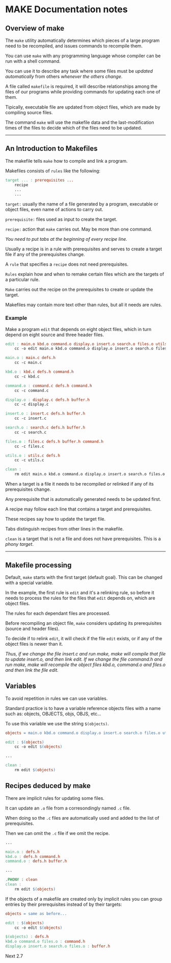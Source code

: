 # MAKE Documentation notes

## Overview of make

The `make` utility automatically determines which pieces of a large program need to be
recompiled, and issues commands to recompile them.

You can use `make` with any programming language whose compiler can be run with a shell command.

You can use it to describe any task where some files must be _updated automatically_ from others _whenever the others change_.

A file called `makefile` is required, it will describe relationships among the files of our programs while providing commands for updating each one of them.

Tipically, executable file are updated from object files, which are made by compiling source files.

The command `make` will use the makefile data and the last-modification times of the files to decide which of the files need to be updated.

---

## An Introduction to Makefiles

The makefile tells `make` how to compile and link a program.

Makefiles consists of `rules` like the following:

```makefile
target ... : prerequisites ...
    recipe
    ...
    ...
```

`target:` usually the name of a file generated by a program, executable or object files, even name of actions to carry out.

`prerequisite:` files used as input to create the target.

`recipe:` action that `make` carries out. May be more than one command.

_You need to put tabs at the beginning of every recipe line._

Usually a recipe is in a rule with prerequisites and serves to create a target file if any of the prerequisites change.

A `rule` that specifies a `recipe` does not need prerequisites.

`Rules` explain how and when to remake certain files which are the targets of a particular rule.

`Make` carries out the recipe on the prerequisites to create or update the target.

Makefiles may contain more text other than rules, but all it needs are rules.

### Example

Make a program `edit` that depends on eight object files, which in turn depend on eight source and three header files.

```makefile
edit : main.o kbd.o command.o display.o insert.o search.o files.o utils.o
    cc -o edit main.o kbd.o command.o display.o insert.o search.o files.o utils.o

main.o : main.c defs.h
    cc -c main.c

kbd.o : kbd.c defs.h command.h
    cc -c kbd.c

command.o : command.c defs.h command.h
    cc -c command.c

display.o : display.c defs.h buffer.h
    cc -c display.c

insert.o : insert.c defs.h buffer.h
    cc -c insert.c

search.o : search.c defs.h buffer.h
    cc -c search.c

files.o : files.c defs.h buffer.h command.h
    cc -c files.c

utils.o : utils.c defs.h
    cc -c utils.c

clean :
    rm edit main.o kbd.o command.o display.o insert.o search.o files.o utils.o
```

When a target is a file it needs to be recompiled or relinked if any of its prerequisites change.

Any prerequisite that is automatically generated needs to be updated first.

A recipe may follow each line that contains a target and prerequisites.

These recipes say how to update the target file.

Tabs distinguish recipes from other lines in the makefile.

`clean` is a target that is not a file and does not have prerequisites. This is a _phony target_.

---

## Makefile processing

Default, `make` starts with the first target (default goal). This can be changed with a special variable.

In the example, the first rule is `edit` and it's a relinking rule, so before it needs to process the rules for the files that `edit` depends on, which are object files.

The rules for each dependant files are processed.

Before recompiling an object file, `make` considers updating its prerequisites (source and header files).

To decide if to relink `edit`, it will check if the file `edit` exists, or if any of the object files is newer than it.

_Thus, if we change the file insert.c and run make, make will compile that file to update insert.o, and then link edit. If we change the file command.h and run make, make will recompile the object files kbd.o, command.o and files.o and then link the file edit._

## Variables

To avoid repetition in rules we can use variables.

Standard practice is to have a variable reference objects files with a name such as: objects, OBJECTS, objs, OBJS, etc...

To use this variable we use the string `$(objects)`.

```makefile
objects = main.o kbd.o command.o display.o insert.o search.o files.o utils.o

edit : $(objects)
    cc -o edit $(objects)

...

clean :
    rm edit $(objects)
```

## Recipes deduced by make

There are implicit rules for updating some files.

It can update an `.o` file from a corresondingly named `.c` file.

When doing so the `.c` files are automatically used and added to the list of prerequisites.

Then we can omit the `.c` file if we omit the recipe.

```makefile
...

main.o : defs.h
kbd.o : defs.h command.h
command.o : defs.h buffer.h

...

.PHONY : clean
clean :
    rm edit $(objects)
```

If the objects of a makefile are created only by implicit rules you can group entries by their prerequisites instead of by their targets:


```makefile
objects = same as before...

edit : $(objects)
    cc -o edit $(objects)

$(objects) : defs.h
kbd.o command.o files.o : command.h
display.o insert.o search.o files.o : buffer.h
```

Next 2.7

